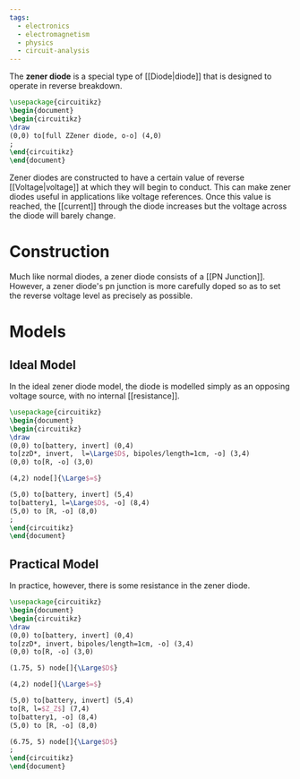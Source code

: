 ```yaml
---
tags:
  - electronics
  - electromagnetism
  - physics
  - circuit-analysis
---
```

The **zener diode** is a special type of [[Diode|diode]] that is designed to operate in reverse breakdown. 
```tikz
\usepackage{circuitikz}
\begin{document}
\begin{circuitikz}
\draw
(0,0) to[full ZZener diode, o-o] (4,0)
;
\end{circuitikz}
\end{document}
```

Zener diodes are constructed to have a certain value of reverse [[Voltage|voltage]] at which they will begin to conduct. This can make zener diodes useful in applications like voltage references. Once this value is reached, the [[current]] through the diode increases but the voltage across the diode will barely change. 

# Construction

Much like normal diodes, a zener diode consists of a [[PN Junction]]. However, a zener diode's pn junction is more carefully doped so as to set the reverse voltage level as precisely as possible.

# Models

## Ideal Model

In the ideal zener diode model, the diode is modelled simply as an opposing voltage source, with no internal [[resistance]]. 

```tikz
\usepackage{circuitikz}
\begin{document}
\begin{circuitikz}
\draw
(0,0) to[battery, invert] (0,4)
to[zzD*, invert,  l=\Large$D$, bipoles/length=1cm, -o] (3,4)
(0,0) to[R, -o] (3,0)

(4,2) node[]{\Large$=$}

(5,0) to[battery, invert] (5,4)
to[battery1, l=\Large$D$, -o] (8,4)
(5,0) to [R, -o] (8,0)
;
\end{circuitikz}
\end{document}
```

## Practical Model

In practice, however, there is some resistance in the zener diode.

```tikz
\usepackage{circuitikz}
\begin{document}
\begin{circuitikz}
\draw
(0,0) to[battery, invert] (0,4)
to[zzD*, invert, bipoles/length=1cm, -o] (3,4)
(0,0) to[R, -o] (3,0)

(1.75, 5) node[]{\Large$D$}

(4,2) node[]{\Large$=$}

(5,0) to[battery, invert] (5,4)
to[R, l=$Z_Z$] (7,4)
to[battery1, -o] (8,4)
(5,0) to [R, -o] (8,0)

(6.75, 5) node[]{\Large$D$}
;
\end{circuitikz}
\end{document}
```
